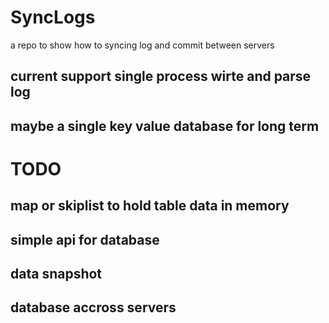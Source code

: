 # SyncLogs
a repo to show how to syncing log and commit between servers

## current support single process wirte and parse log
## maybe a single key value database for long term

# TODO
## map or skiplist to hold table data in memory
## simple api for database
## data snapshot
## database accross servers

